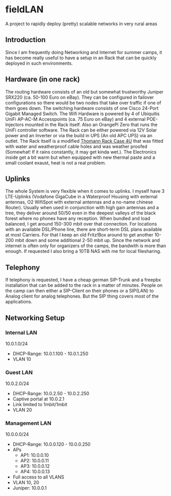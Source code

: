 # fieldLAN
A project to rapidly deploy (pretty) scalable networks in very rural areas

## Introduction
Since I am frequently doing Networking and Internet for summer camps, it has become really useful to have a setup in an Rack that can be quickly deployed in such environments.

## Hardware (in one rack)
The routing hardware consists of an old but somewhat trustworthy Juniper SRX220 (ca. 50-100 Euro on eBay). They can be configured in failover configurations so there would be two nodes that take over traffic if one of them goes down.
The switching hardware consists of one Cisco 24-Port Gigabit Managed Switch.
The Wifi Hardware is powered by 4 of Ubiquitis UniFi AP-AC-M Accesspoints (ca. 75 Euro on eBay) and 4 external POE-Injectors mounted in the Rack itself.
Also an OrangePi Zero that runs the UniFi controller software. 
The Rack can be either powered via 12V Solar power and an Inverter or via the build in UPS (An old APC UPS) via an outlet.
The Rack itself is a modified [Thomann Rack Case 4U](https://www.thomann.de/intl/thomann_rack_case_4u.htm) that was fitted with water and weatherproof cable holes and was weather proofed (Somewhat! If it rains constantly, it may get kinda wet.).
The Electronics inside get a bit warm but when equipped with new thermal paste and a small coolant exaust, heat is not a real problem.

## Uplinks
The whole System is very flexible when it comes to uplinks. I myself have 3 LTE-Uplinks (Vodafone GigaCube in a Waterproof Housing with external antennas, O2 WifiSpot with external antennas and a no-name chinese Router). Usually when used in conjunction with high gain antennas and a tree, they deliver around 50/50 even in the deepest valleys of the black forest where no phones have any reception. When bundled and load balanced, I get around 150-300 mbit over that connection.
For locations with an available DSL/Phone line, there are short-term DSL plans available at most Carriers. For that I keep an old Fritz!Box around to get another 10-200 mbit down and some additional 2-50 mbit up.
Since the network and internet is often only for organizers of the camps, the bandwith is more than enough. If requested I also bring a 10TB NAS with me for local filesharing.

## Telephony
If telephony is requested, I have a cheap german SIP-Trunk and a freepbx installation that can be added to the rack in a matter of minutes. People on the camp can then either a SIP-Client on their phones or a SIP(LAN) to Analog client for analog telephones. But the SIP thing covers most of the applications. 

## Networking Setup
### Internal LAN
10.0.1.0/24
- DHCP-Range: 10.0.1.100 - 10.0.1.250
- VLAN 10

### Guest LAN
10.0.2.0/24
- DHCP-Range: 10.0.2.50 - 10.0.2.250
- Captive portal at 10.0.2.1
- Link limited to 1mbit/1mbit
- VLAN 20

### Management LAN
10.0.0.0/24
- DHCP-Range: 10.0.0.120 - 10.0.0.250
- APs
  - AP1: 10.0.0.10
  - AP2: 10.0.0.11
  - AP3: 10.0.0.12
  - AP4: 10.0.0.13
- Full access to all VLANS
- VLAN 10, 20
- Juniper: 10.0.0.1
